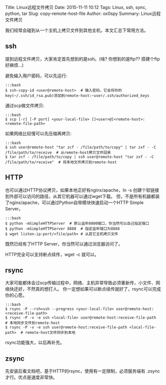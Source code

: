 Title: Linux远程文件拷贝
Date: 2015-11-11 10:12
Tags: Linux, ssh, sync, python, tar
Slug: copy-remote-host-file
Author: ox0spy
Summary: Linux远程文件拷贝


我们经常会碰到从一个主机上拷贝文件到其他主机，本文汇总下常用方法。

## ssh

提到远程文件拷贝，大家肯定首先想到的是ssh。(啥? 你想到的是ftp?? 搭建个ftp好麻烦...)

避免输入用户密码，可以先运行:

    :::bash
    $ ssh-copy-id <user@remote-host>  # 输入密码，它会将你的key(~/.ssh/id_rsa.pub)添加到remote-host:~user/.ssh/authorized_keys


通过scp做文件拷贝:

    :::bash
    $ scp [-r] [-P port] <your-local-file> []<user>@]<remote-host>:<remote-file-path>

如果网络比较慢可以先压缩再拷贝:

    :::bash
    $ ssh user@remote-host "tar zcf - /file/path/to/copy" | tar zxf - -C /file/path/to/receive  # 从remote-host拷贝文件回来
    $ tar zcf - /file/path/to/copy | ssh user@remote-host "tar zxf - -C /file/path/to/receive"  # 将本地文件拷贝到remote-host


## HTTP

也可以通过HTTP协议拷贝，如果本地正好有nginx/apache，ln -s 创建个软链接到外部可以访问的路径，从其它机器可以通过wget下载。
但，不是所有机器都装了nginx/apache，可以通过Python自带模块快速启动一个HTTP Simple Server。

    :::bash
    $ python -mSimpleHTTPServer  # 默认监听8000端口，你当然可以自己指定端口
    $ python -mSimpleHTTPServer 8888  # 指定监听端口为8888
    $ wget listen-ip:port/<file/path> # 从其它主机拷贝文件

既然已经有了HTTP Server，你当然可以通过浏览器访问了。

HTTP完全可以支持断点续传，wget -c 就可以。


## rsync

大家可能都体会过scp传输过程中，网络、主机异常导致必须重新传，小文件、网络快还好，不然真的想打人。
你一定想如果可以断点续传就好了，rsync可以完成你的心愿。

    :::bash
    $ rsync -P --rsh=ssh --progress <your-local-file> user@remote-host:<receive-file-path>
    $ rsync -P -v -e ssh <local-file> user@remote-host:receive-file-path  # 本地同步文件到remote-host
    $ rsync -P -v -e ssh user@remote-host:receive-file-path <local-file-path>  # remote-host文件同步到本地


rsync功能强大，以后再补充。

## zsync

先安装后看文档吧，基于HTTP的rsync，使用有一定限制，必须服务端有 .zsync 才行。优点是速度非常快。
